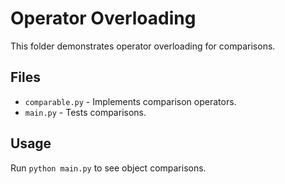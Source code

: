# Operator Overloading

This folder demonstrates operator overloading for comparisons.

## Files
- `comparable.py` - Implements comparison operators.
- `main.py` - Tests comparisons.

## Usage
Run `python main.py` to see object comparisons.
